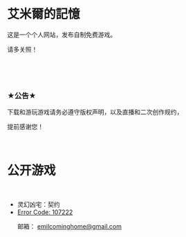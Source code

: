 # 艾米爾的記憶

这是一个个人网站，发布自制免费游戏。

请多关照！

&nbsp;


&nbsp;

### ★公告★

下载和游玩游戏请务必遵守版权声明，以及直播和二次创作规约，

提前感谢您！

&nbsp;



# **公开游戏**
&nbsp;

- 灵幻凶宅：契约
&nbsp;
- [Error Code: 107222](https://ldjam.com/events/ludum-dare/46/error-code-107222) 

&nbsp;
&nbsp;
&nbsp;
邮箱：
emilcominghome@gmail.com
